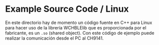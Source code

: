 # Example Source Code / Linux

En este directorio hay de momento un código fuente en C++ para Linux para hacer uso de la librería WCHBLElib que es proporcionada por el fabricante, es un `.so` (shared object). Con este código de ejemplo puede realizar la comunicación desde el PC al CH9141.

